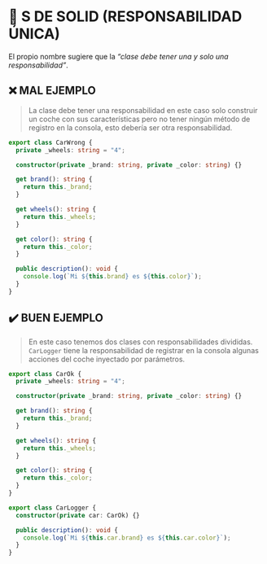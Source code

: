 # 💎 S DE SOLID (RESPONSABILIDAD ÚNICA)

El propio nombre sugiere que la *“clase debe tener una y solo una responsabilidad”*.

## ❌ MAL EJEMPLO

> La clase debe tener una responsabilidad en este caso
solo construir un coche con sus características pero no
tener ningún método de registro en la consola, esto debería ser otra
responsabilidad.

```ts
export class CarWrong {
  private _wheels: string = "4";

  constructor(private _brand: string, private _color: string) {}

  get brand(): string {
    return this._brand;
  }

  get wheels(): string {
    return this._wheels;
  }

  get color(): string {
    return this._color;
  }

  public description(): void {
    console.log(`Mi ${this.brand} es ${this.color}`);
  }
}
```

## ✔️ BUEN EJEMPLO

> En este caso tenemos dos clases con responsabilidades divididas.
  `CarLogger` tiene la responsabilidad de registrar en la consola algunas acciones
  del coche inyectado por parámetros.

```ts
export class CarOk {
  private _wheels: string = "4";

  constructor(private _brand: string, private _color: string) {}

  get brand(): string {
    return this._brand;
  }

  get wheels(): string {
    return this._wheels;
  }

  get color(): string {
    return this._color;
  }
}

export class CarLogger {
  constructor(private car: CarOk) {}

  public description(): void {
    console.log(`Mi ${this.car.brand} es ${this.car.color}`);
  }
}
```
